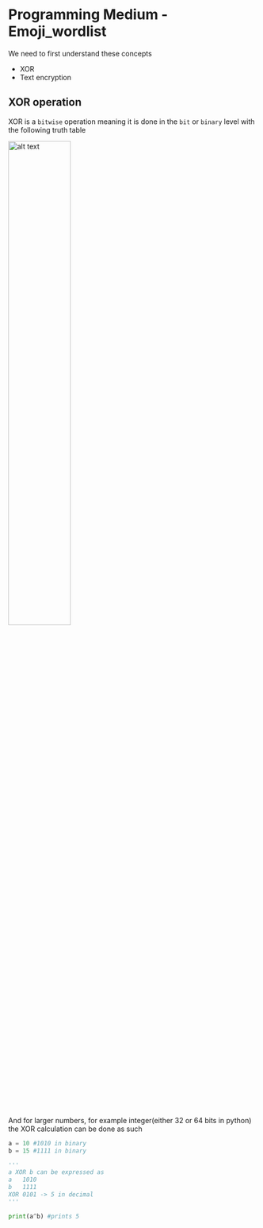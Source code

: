 # Programming Medium - Emoji_wordlist
We need to first understand these concepts
- XOR
- Text encryption

## XOR operation
XOR is a `bitwise` operation meaning it is done in the `bit` or `binary` level with the following truth table

<img src="https://i.imgur.com/ZCIJSer.png" alt="alt text" width="50%">

And for larger numbers, for example integer(either 32 or 64 bits in python)
the XOR calculation can be done as such

```.py
a = 10 #1010 in binary
b = 15 #1111 in binary

'''
a XOR b can be expressed as
a   1010
b   1111
XOR 0101 -> 5 in decimal
'''

print(a^b) #prints 5
```
